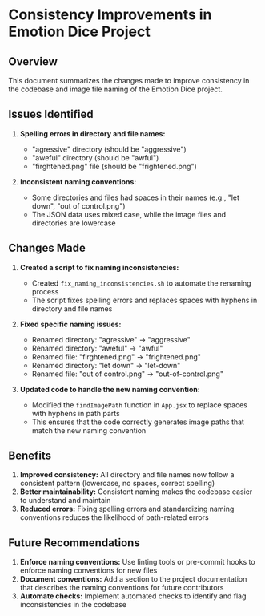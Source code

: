 # Consistency Improvements in Emotion Dice Project

## Overview
This document summarizes the changes made to improve consistency in the codebase and image file naming of the Emotion Dice project.

## Issues Identified
1. **Spelling errors in directory and file names:**
   - "agressive" directory (should be "aggressive")
   - "aweful" directory (should be "awful")
   - "firghtened.png" file (should be "frightened.png")

2. **Inconsistent naming conventions:**
   - Some directories and files had spaces in their names (e.g., "let down", "out of control.png")
   - The JSON data uses mixed case, while the image files and directories are lowercase

## Changes Made
1. **Created a script to fix naming inconsistencies:**
   - Created `fix_naming_inconsistencies.sh` to automate the renaming process
   - The script fixes spelling errors and replaces spaces with hyphens in directory and file names

2. **Fixed specific naming issues:**
   - Renamed directory: "agressive" -> "aggressive"
   - Renamed directory: "aweful" -> "awful"
   - Renamed file: "firghtened.png" -> "frightened.png"
   - Renamed directory: "let down" -> "let-down"
   - Renamed file: "out of control.png" -> "out-of-control.png"

3. **Updated code to handle the new naming convention:**
   - Modified the `findImagePath` function in `App.jsx` to replace spaces with hyphens in path parts
   - This ensures that the code correctly generates image paths that match the new naming convention

## Benefits
1. **Improved consistency:** All directory and file names now follow a consistent pattern (lowercase, no spaces, correct spelling)
2. **Better maintainability:** Consistent naming makes the codebase easier to understand and maintain
3. **Reduced errors:** Fixing spelling errors and standardizing naming conventions reduces the likelihood of path-related errors

## Future Recommendations
1. **Enforce naming conventions:** Use linting tools or pre-commit hooks to enforce naming conventions for new files
2. **Document conventions:** Add a section to the project documentation that describes the naming conventions for future contributors
3. **Automate checks:** Implement automated checks to identify and flag inconsistencies in the codebase